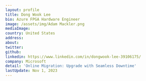 ```yaml
---
layout: profile
title: Dong Wook Lee
bio: Azure FPGA Hardware Engineer
image: /assets/img/Adam Mackler.png
mediaImage: 
country: United States
address: 
about: 
twitter: 
github: 
linkedin: https://www.linkedin.com/in/dongwook-lee-39106175/
company: Microsoft
detail: 'Online Migration: Upgrade with Seamless Downtime'
lastUpdate: Nov 1, 2023
---
```

